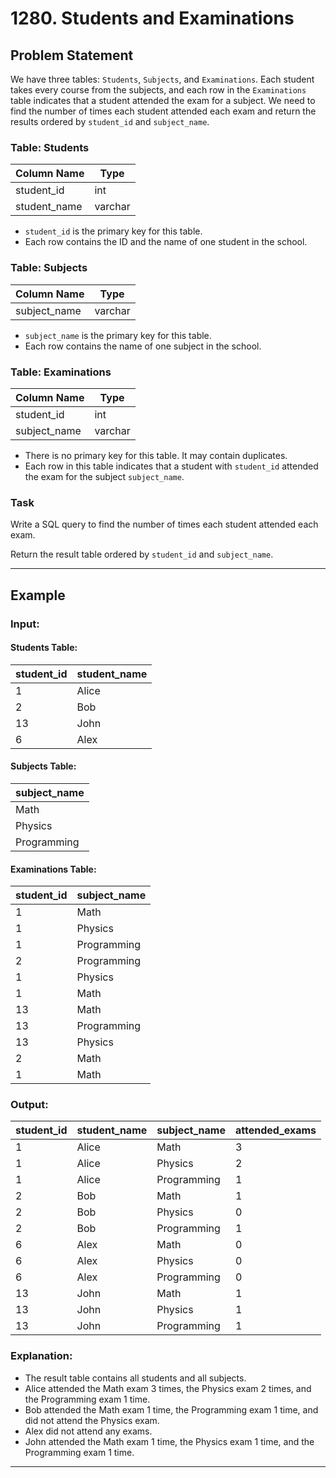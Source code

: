 # 1280. Students and Examinations

## Problem Statement

We have three tables: `Students`, `Subjects`, and `Examinations`. Each student takes every course from the subjects, and each row in the `Examinations` table indicates that a student attended the exam for a subject. We need to find the number of times each student attended each exam and return the results ordered by `student_id` and `subject_name`.

### Table: Students

| Column Name  | Type    |
| ------------ | ------- |
| student_id   | int     |
| student_name | varchar |

- `student_id` is the primary key for this table.
- Each row contains the ID and the name of one student in the school.

### Table: Subjects

| Column Name  | Type    |
| ------------ | ------- |
| subject_name | varchar |

- `subject_name` is the primary key for this table.
- Each row contains the name of one subject in the school.

### Table: Examinations

| Column Name  | Type    |
| ------------ | ------- |
| student_id   | int     |
| subject_name | varchar |

- There is no primary key for this table. It may contain duplicates.
- Each row in this table indicates that a student with `student_id` attended the exam for the subject `subject_name`.

### Task

Write a SQL query to find the number of times each student attended each exam.

Return the result table ordered by `student_id` and `subject_name`.

---

## Example

### Input:

#### Students Table:

| student_id | student_name |
| ---------- | ------------ |
| 1          | Alice        |
| 2          | Bob          |
| 13         | John         |
| 6          | Alex         |

#### Subjects Table:

| subject_name |
| ------------ |
| Math         |
| Physics      |
| Programming  |

#### Examinations Table:

| student_id | subject_name |
| ---------- | ------------ |
| 1          | Math         |
| 1          | Physics      |
| 1          | Programming  |
| 2          | Programming  |
| 1          | Physics      |
| 1          | Math         |
| 13         | Math         |
| 13         | Programming  |
| 13         | Physics      |
| 2          | Math         |
| 1          | Math         |

### Output:

| student_id | student_name | subject_name | attended_exams |
| ---------- | ------------ | ------------ | -------------- |
| 1          | Alice        | Math         | 3              |
| 1          | Alice        | Physics      | 2              |
| 1          | Alice        | Programming  | 1              |
| 2          | Bob          | Math         | 1              |
| 2          | Bob          | Physics      | 0              |
| 2          | Bob          | Programming  | 1              |
| 6          | Alex         | Math         | 0              |
| 6          | Alex         | Physics      | 0              |
| 6          | Alex         | Programming  | 0              |
| 13         | John         | Math         | 1              |
| 13         | John         | Physics      | 1              |
| 13         | John         | Programming  | 1              |

### Explanation:

- The result table contains all students and all subjects.
- Alice attended the Math exam 3 times, the Physics exam 2 times, and the Programming exam 1 time.
- Bob attended the Math exam 1 time, the Programming exam 1 time, and did not attend the Physics exam.
- Alex did not attend any exams.
- John attended the Math exam 1 time, the Physics exam 1 time, and the Programming exam 1 time.

---
